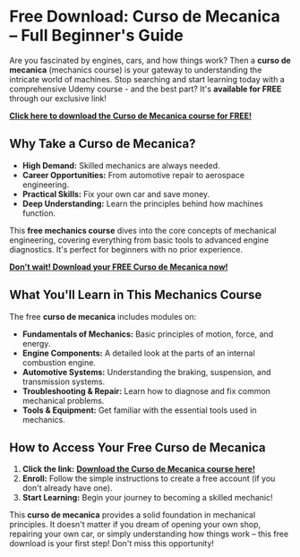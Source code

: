 # Free Download: Curso de Mecanica – Full Beginner's Guide

Are you fascinated by engines, cars, and how things work? Then a **curso de mecanica** (mechanics course) is your gateway to understanding the intricate world of machines. Stop searching and start learning today with a comprehensive Udemy course - and the best part? It's **available for FREE** through our exclusive link!

[**Click here to download the Curso de Mecanica course for FREE!**](https://udemywork.com/curso-de-mecanica)

## Why Take a Curso de Mecanica?

*   **High Demand:** Skilled mechanics are always needed.
*   **Career Opportunities:** From automotive repair to aerospace engineering.
*   **Practical Skills:** Fix your own car and save money.
*   **Deep Understanding:** Learn the principles behind how machines function.

This **free mechanics course** dives into the core concepts of mechanical engineering, covering everything from basic tools to advanced engine diagnostics. It's perfect for beginners with no prior experience.

[**Don't wait! Download your FREE Curso de Mecanica now!**](https://udemywork.com/curso-de-mecanica)

## What You'll Learn in This Mechanics Course

The free **curso de mecanica** includes modules on:

*   **Fundamentals of Mechanics:** Basic principles of motion, force, and energy.
*   **Engine Components:** A detailed look at the parts of an internal combustion engine.
*   **Automotive Systems:** Understanding the braking, suspension, and transmission systems.
*   **Troubleshooting & Repair:** Learn how to diagnose and fix common mechanical problems.
*   **Tools & Equipment:** Get familiar with the essential tools used in mechanics.

## How to Access Your Free Curso de Mecanica

1.  **Click the link:** [**Download the Curso de Mecanica course here!**](https://udemywork.com/curso-de-mecanica)
2.  **Enroll:** Follow the simple instructions to create a free account (if you don't already have one).
3.  **Start Learning:** Begin your journey to becoming a skilled mechanic!

This **curso de mecanica** provides a solid foundation in mechanical principles. It doesn't matter if you dream of opening your own shop, repairing your own car, or simply understanding how things work – this free download is your first step! Don't miss this opportunity!
